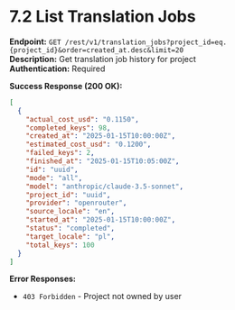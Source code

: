 # 7.2 List Translation Jobs

**Endpoint:** `GET /rest/v1/translation_jobs?project_id=eq.{project_id}&order=created_at.desc&limit=20`  
**Description:** Get translation job history for project  
**Authentication:** Required

**Success Response (200 OK):**

```json
[
  {
    "actual_cost_usd": "0.1150",
    "completed_keys": 98,
    "created_at": "2025-01-15T10:00:00Z",
    "estimated_cost_usd": "0.1200",
    "failed_keys": 2,
    "finished_at": "2025-01-15T10:05:00Z",
    "id": "uuid",
    "mode": "all",
    "model": "anthropic/claude-3.5-sonnet",
    "project_id": "uuid",
    "provider": "openrouter",
    "source_locale": "en",
    "started_at": "2025-01-15T10:00:00Z",
    "status": "completed",
    "target_locale": "pl",
    "total_keys": 100
  }
]
```

**Error Responses:**

- `403 Forbidden` - Project not owned by user
